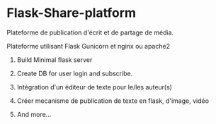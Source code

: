 # Flask-Share-platform


Plateforme de publication d'écrit et de partage de média.

Plateforme utilisant Flask Gunicorn et nginx ou apache2

1) Build Minimal flask server

2) Create DB for user login and subscribe.

3) Intégration d'un éditeur de texte pour le/les auteur(s)

4) Créer mecanisme de publication de texte en flask, d'image, vidéo

5) And more...
